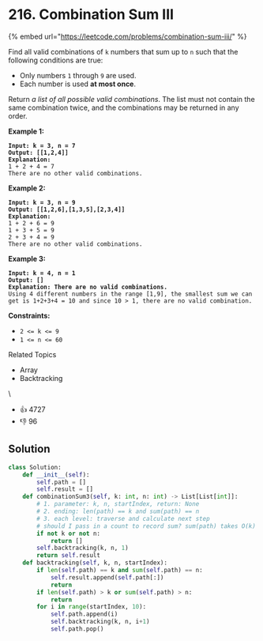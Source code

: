 # 216. Combination Sum III

{% embed url="https://leetcode.com/problems/combination-sum-iii/" %}

Find all valid combinations of `k` numbers that sum up to `n` such that the following conditions are true:

* Only numbers `1` through `9` are used.
* Each number is used **at most once**.

Return _a list of all possible valid combinations_. The list must not contain the same combination twice, and the combinations may be returned in any order.

**Example 1:**

<pre><code><strong>Input: k = 3, n = 7
</strong><strong>Output: [[1,2,4]]
</strong><strong>Explanation:
</strong>1 + 2 + 4 = 7
There are no other valid combinations.
</code></pre>

**Example 2:**

<pre><code><strong>Input: k = 3, n = 9
</strong><strong>Output: [[1,2,6],[1,3,5],[2,3,4]]
</strong><strong>Explanation:
</strong>1 + 2 + 6 = 9
1 + 3 + 5 = 9
2 + 3 + 4 = 9
There are no other valid combinations.
</code></pre>

**Example 3:**

<pre><code><strong>Input: k = 4, n = 1
</strong><strong>Output: []
</strong><strong>Explanation: There are no valid combinations.
</strong>Using 4 different numbers in the range [1,9], the smallest sum we can get is 1+2+3+4 = 10 and since 10 > 1, there are no valid combination.
</code></pre>

**Constraints:**

* `2 <= k <= 9`
* `1 <= n <= 60`

Related Topics

* Array
* Backtracking

\


* 👍 4727
* 👎 96

## Solution

```python
class Solution:
    def __init__(self):
        self.path = []
        self.result = []
    def combinationSum3(self, k: int, n: int) -> List[List[int]]:
        # 1. parameter: k, n, startIndex, return: None
        # 2. ending: len(path) == k and sum(path) == n
        # 3. each level: traverse and calculate next step
        # should I pass in a count to record sum? sum(path) takes O(k)
        if not k or not n:
            return []
        self.backtracking(k, n, 1)
        return self.result
    def backtracking(self, k, n, startIndex):
        if len(self.path) == k and sum(self.path) == n:
            self.result.append(self.path[:])
            return
        if len(self.path) > k or sum(self.path) > n:
            return
        for i in range(startIndex, 10):
            self.path.append(i)
            self.backtracking(k, n, i+1)
            self.path.pop()
```
